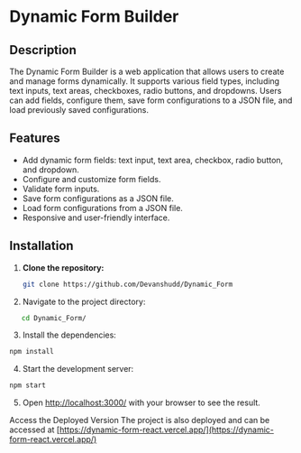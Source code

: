 # Dynamic Form Builder

## Description

The Dynamic Form Builder is a web application that allows users to create and manage forms dynamically. It supports various field types, including text inputs, text areas, checkboxes, radio buttons, and dropdowns. Users can add fields, configure them, save form configurations to a JSON file, and load previously saved configurations.

## Features

- Add dynamic form fields: text input, text area, checkbox, radio button, and dropdown.
- Configure and customize form fields.
- Validate form inputs.
- Save form configurations as a JSON file.
- Load form configurations from a JSON file.
- Responsive and user-friendly interface.

## Installation

1. **Clone the repository:**

   ```bash
   git clone https://github.com/Devanshudd/Dynamic_Form
   ```

2. Navigate to the project directory:

```bash
   cd Dynamic_Form/
```

3. Install the dependencies:

```bash
npm install
```

4. Start the development server:

```bash
npm start
```

5. Open [http://localhost:3000/](http://localhost:3000/) with your browser to see the result.

Access the Deployed Version
The project is also deployed and can be accessed at [https://dynamic-form-react.vercel.app/](https://dynamic-form-react.vercel.app/)
